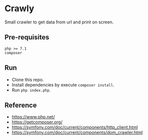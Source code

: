 Crawly
=======

Small crawler to get data from url and print on screen.

Pre-requisites
------  

```
php >= 7.1
composer
```

Run
------  

* Clone this repo.
* Install dependencies by execute `composer install`.
* Run `php index.php`.

Reference
------ 
* https://www.php.net/
* https://getcomposer.org/
* https://symfony.com/doc/current/components/http_client.html
* https://symfony.com/doc/current/components/dom_crawler.html
